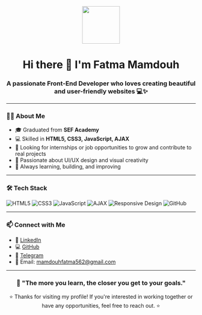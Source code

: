 <div align="center">

<img src="https://media.giphy.com/media/hvRJCLFzcasrR4ia7z/giphy.gif" width="100px" />

# Hi there 👋 I'm Fatma Mamdouh  
### A passionate Front-End Developer who loves creating beautiful and user-friendly websites 💻✨

</div>

---

### 👩‍💻 About Me

- 🎓 Graduated from **SEF Academy**
- 💻 Skilled in **HTML5, CSS3, JavaScript, AJAX**
- 🎯 Looking for internships or job opportunities to grow and contribute to real projects
- 🎨 Passionate about UI/UX design and visual creativity
- 🚀 Always learning, building, and improving

---

### 🛠️ Tech Stack

![HTML5](https://img.shields.io/badge/HTML5-E34F26?style=for-the-badge&logo=html5&logoColor=white)
![CSS3](https://img.shields.io/badge/CSS3-1572B6?style=for-the-badge&logo=css3&logoColor=white)
![JavaScript](https://img.shields.io/badge/JavaScript-F7DF1E?style=for-the-badge&logo=javascript&logoColor=black)
![AJAX](https://img.shields.io/badge/AJAX-007FFF?style=for-the-badge&logo=web&logoColor=white)
![Responsive Design](https://img.shields.io/badge/Responsive%20Design-292929?style=for-the-badge&logo=webcomponents.org&logoColor=white)
![GitHub](https://img.shields.io/badge/GitHub-100000?style=for-the-badge&logo=github&logoColor=white)

---

### 📫 Connect with Me

- 💼 [LinkedIn](https://www.linkedin.com/in/fatma-mamdouh-b58011343)
- 💻 [GitHub](https://github.com/fatma2006mamdouh)
- 💬 [Telegram](https://t.me/fatma_mamdou7)
- 📧 Email: mamdouhfatma562@gmail.com

---

<div align="center">
  
### 🧠 "The more you learn, the closer you get to your goals."
  
⭐️ Thanks for visiting my profile! If you're interested in working together or have any opportunities, feel free to reach out. ⭐️

</div>
